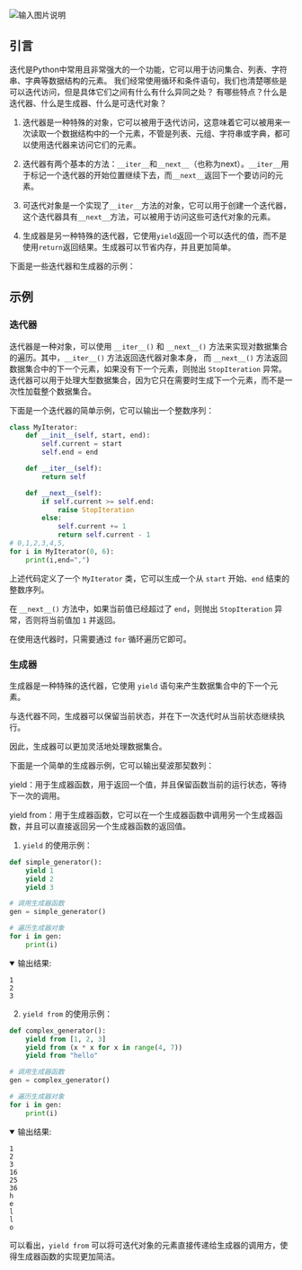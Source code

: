 ![输入图片说明](https://foruda.gitee.com/images/1677169994153707305/3f5e84c8_10213136.png "屏幕截图")

## 引言

迭代是Python中常用且非常强大的一个功能，它可以用于访问集合、列表、字符串、字典等数据结构的元素。
我们经常使用循环和条件语句，我们也清楚哪些是可以迭代访问，但是具体它们之间有什么有什么异同之处？
有哪些特点？什么是迭代器、什么是生成器、什么是可迭代对象？


1. 迭代器是一种特殊的对象，它可以被用于迭代访问，这意味着它可以被用来一次读取一个数据结构中的一个元素，不管是列表、元组、字符串或字典，都可以使用迭代器来访问它们的元素。

2. 迭代器有两个基本的方法：`__iter__`和`__next__`（也称为next）。`__iter__`用于标记一个迭代器的开始位置继续下去，而`__next__`返回下一个要访问的元素。

3. 可迭代对象是一个实现了`__iter__`方法的对象，它可以用于创建一个迭代器，这个迭代器具有`__next__`方法，可以被用于访问这些可迭代对象的元素。

4. 生成器是另一种特殊的迭代器，它使用`yield`返回一个可以迭代的值，而不是使用`return`返回结果。生成器可以节省内存，并且更加简单。

下面是一些迭代器和生成器的示例：

## 示例
### 迭代器

迭代器是一种对象，可以使用 `__iter__()` 和 `__next__()` 方法来实现对数据集合的遍历。其中，`__iter__()` 方法返回迭代器对象本身，
而 `__next__()` 方法返回数据集合中的下一个元素，如果没有下一个元素，则抛出 `StopIteration` 异常。
迭代器可以用于处理大型数据集合，因为它只在需要时生成下一个元素，而不是一次性加载整个数据集合。

下面是一个迭代器的简单示例，它可以输出一个整数序列：

```python
class MyIterator:
    def __init__(self, start, end):
        self.current = start
        self.end = end

    def __iter__(self):
        return self

    def __next__(self):
        if self.current >= self.end:
            raise StopIteration
        else:
            self.current += 1
            return self.current - 1
# 0,1,2,3,4,5,
for i in MyIterator(0, 6):
    print(i,end=",") 
``` 

上述代码定义了一个 `MyIterator` 类，它可以生成一个从 `start` 开始、`end` 结束的整数序列。

在 `__next__()` 方法中，如果当前值已经超过了 `end`，则抛出 `StopIteration` 异常，否则将当前值加 `1` 并返回。

在使用迭代器时，只需要通过 `for` 循环遍历它即可。

### 生成器

生成器是一种特殊的迭代器，它使用 `yield` 语句来产生数据集合中的下一个元素。

与迭代器不同，生成器可以保留当前状态，并在下一次迭代时从当前状态继续执行。

因此，生成器可以更加灵活地处理数据集合。

下面是一个简单的生成器示例，它可以输出斐波那契数列：



yield：用于生成器函数，用于返回一个值，并且保留函数当前的运行状态，等待下一次的调用。

yield from：用于生成器函数，它可以在一个生成器函数中调用另一个生成器函数，并且可以直接返回另一个生成器函数的返回值。

1. `yield` 的使用示例：

```python
def simple_generator():
    yield 1
    yield 2
    yield 3

# 调用生成器函数
gen = simple_generator()

# 遍历生成器对象
for i in gen:
    print(i)
```

<details open>
<summary>输出结果: </summary>

```shell
1
2
3
```
</details>

2. `yield from` 的使用示例：

```python
def complex_generator():
    yield from [1, 2, 3]
    yield from (x * x for x in range(4, 7))
    yield from "hello"

# 调用生成器函数
gen = complex_generator()

# 遍历生成器对象
for i in gen:
    print(i)
```

<details open>
<summary>输出结果: </summary>

```shell
1
2
3
16
25
36
h
e
l
l
o
```
</details>

可以看出，`yield from` 可以将可迭代对象的元素直接传递给生成器的调用方，使得生成器函数的实现更加简洁。